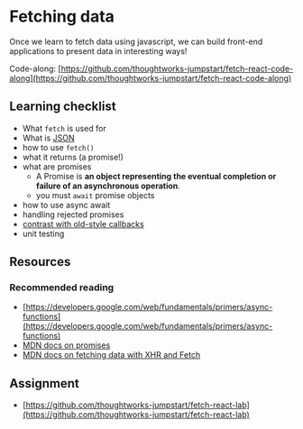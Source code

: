 # Fetching data

Once we learn to fetch data using javascript, we can build front-end applications to present data in interesting ways!

Code-along: [https://github.com/thoughtworks-jumpstart/fetch-react-code-along](https://github.com/thoughtworks-jumpstart/fetch-react-code-along)

## Learning checklist

* What `fetch` is used for
* What is [JSON](https://developer.mozilla.org/en-US/docs/Learn/JavaScript/Objects/JSON)
* how to use `fetch()`
* what it returns \(a promise!\)
* what are promises
  * A Promise is **an object representing the eventual completion or failure of an asynchronous operation**. 
  * you must `await` promise objects
* how to use async await
* handling rejected promises
* [contrast with old-style callbacks](../javascript/asynchronous-javascript/comparing-3-approaches.md)
* unit testing

## Resources

### Recommended reading

* [https://developers.google.com/web/fundamentals/primers/async-functions](https://developers.google.com/web/fundamentals/primers/async-functions)
* [MDN docs on promises](https://developer.mozilla.org/en-US/docs/Web/JavaScript/Guide/Using_promises)
* [MDN docs on fetching data with XHR and Fetch](https://developer.mozilla.org/en-US/docs/Learn/JavaScript/Client-side_web_APIs/Fetching_data)

## Assignment

* [https://github.com/thoughtworks-jumpstart/fetch-react-lab](https://github.com/thoughtworks-jumpstart/fetch-react-lab)

